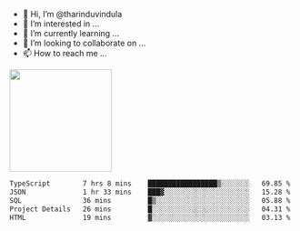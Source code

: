 - 👋 Hi, I’m @tharinduvindula
- 👀 I’m interested in ...
- 🌱 I’m currently learning ...
- 💞️ I’m looking to collaborate on ...
- 📫 How to reach me ...

<!---
tharinduvindula/tharinduvindula is a ✨ special ✨ repository because its `README.md` (this file) appears on your GitHub profile.
You can click the Preview link to take a look at your changes.
--->

<img height="180em" src="https://github-readme-stats.vercel.app/api?username=tharinduvindula&show_icons=true&hide_border=false&&count_private=true&include_all_commits=true" />


<!--START_SECTION:waka-->

```txt
TypeScript        7 hrs 8 mins    █████████████████▒░░░░░░░   69.85 %
JSON              1 hr 33 mins    ███▓░░░░░░░░░░░░░░░░░░░░░   15.28 %
SQL               36 mins         █▒░░░░░░░░░░░░░░░░░░░░░░░   05.88 %
Project Details   26 mins         █░░░░░░░░░░░░░░░░░░░░░░░░   04.31 %
HTML              19 mins         ▓░░░░░░░░░░░░░░░░░░░░░░░░   03.13 %
```

<!--END_SECTION:waka-->
